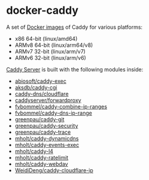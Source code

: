 # docker-caddy
A set of [Docker images](https://hub.docker.com/r/vnxme/caddy) of Caddy for various platforms:
- x86 64-bit (linux/amd64)
- ARMv8 64-bit (linux/arm64/v8)
- ARMv7 32-bit (linux/arm/v7)
- ARMv6 32-bit (linux/arm/v6)

 [Caddy Server](https://github.com/caddyserver/caddy) is built with the following modules inside:
 - [abiosoft/caddy-exec](https://github.com/abiosoft/caddy-exec)
 - [aksdb/caddy-cgi](https://github.com/aksdb/caddy-cgi)
 - [caddy-dns/cloudflare](https://github.com/caddy-dns/cloudflare)
 - [caddyserver/forwardproxy](https://github.com/caddyserver/forwardproxy)
 - [fvbommel/caddy-combine-ip-ranges](https://github.com/fvbommel/caddy-combine-ip-ranges)
 - [fvbommel/caddy-dns-ip-range](https://github.com/fvbommel/caddy-dns-ip-range)
 - [greenpau/caddy-git](https://github.com/greenpau/caddy-git)
 - [greenpau/caddy-security](https://github.com/greenpau/caddy-security)
 - [greenpau/caddy-trace](https://github.com/greenpau/caddy-trace)
 - [mholt/caddy-dynamicdns](https://github.com/mholt/caddy-dynamicdns)
 - [mholt/caddy-events-exec](https://github.com/mholt/caddy-events-exec)
 - [mholt/caddy-l4](https://github.com/mholt/caddy-l4)
 - [mholt/caddy-ratelimit](https://github.com/mholt/caddy-ratelimit)
 - [mholt/caddy-webdav](https://github.com/mholt/caddy-webdav)
 - [WeidiDeng/caddy-cloudflare-ip](https://github.com/WeidiDeng/caddy-cloudflare-ip)
